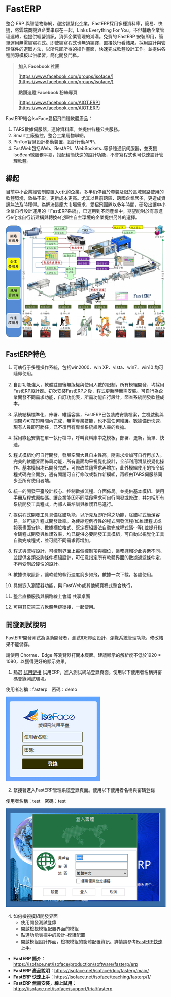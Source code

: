 # FastERP
整合 ERP 與智慧物聯網，迎接智慧化企業。FastERP採用多種資料庫，簡易、快捷，將雲端商機與企業串聯在一起，Links Everything For You。不但輔助企業管理運轉，也提供經營資訊，消弭企業管理的鴻溝。免費的 FastERP 安裝即用，簡單運用無需編寫程式。即使編寫程式也無須編譯，直接執行看結果。採用設計與管理條件的選取方法，以所見即所得的操作畫面，快速完成軟體設計工作。並提供各種開源模板以供學習，簡化開發門檻。

> **加入 Facebook 社團**
>
> [https://www.facebook.com/groups/isoface/](https://www.facebook.com/groups/isoface/)
> 
> **點讚追蹤 Facebook 粉絲專頁**
> 
> [https://www.facebook.com/AIOT.ERP](https://www.facebook.com/AIOT.ERP)

FastERP結合IsoFace愛招飛四種軟體產品：

1. TARS數據伺服器，連線資料庫。並提供各種公共服務。
2. Smart工廠監控，整合工業用物聯網。
3. PinToo智慧設計移動裝置，設計行動APP。
4. FastWeb包括Web、RestAPI、WebSockets..等多種通訊伺服器，並支援IsoBean微服務平臺，搭配精簡快速的設計功能，不會寫程式也可快速設計管理軟體。

## 緣起

目前中小企業經管制度匯入e化的企業，多半仍停留於套裝及限於區域網路使用的軟體環境，效益不彰，更新成本更高。尤其以目前跨區、跨國企業居多，更造成資訊無法及時獲得。為解決這龐大市場需求，愛招飛團隊以多年時間，研發出讓中小企業自行設計運用的「FastERP系統」，已運用到不同產業中，期望能對於有意進行e化或自行新建構與轉換e化彈性自主環境的企業提供另外的選擇。

![](images/fa05.jpg)

## FastERP特色

1. 可執行于多種操作系統，包括win2000、win XP、vista、win7、win10 均可隨即使用。

2. 自訂功能強大，軟體註冊後無版權與使用人數的限制，所有模組開發、均採用FastERP設計器。初次安裝FastERP之後，程式更新時無需安裝。可自行為企業開發不同需求功能，自訂功能表，所需功能自行設計，節省系統開發軟體成本。
 
3. 系統結構標準化、佈署、維護容易，FastERP已包裝成安裝檔案，主機啟動與關閉均可在短時間內完成，無需專業技能，也不需任何維護。數據備份快速，現有人員即可勝任，已不須再有專業系統維護人員的負擔。

4. 採用綠色安裝在單一執行檔中，呼叫資料庫中之模板，部署、更新，簡單、快速。

5. 程式模組均可自行開發，發展空間大且自主性高，隨需求增加可自行再加入。完美的軟體界面佈局功能，所有畫面均采視覺化設計，全部利用滑鼠視覺化操作。基本模組均已開發完成，可修改並隨需求再增加，此外模組使用的指令碼程式碼完全開放，遇有問題可自行修改或製作新模組，再經由TARS伺服器同步至所有使用者端。

6. 統一的開發平臺設計核心、控制數據流程、介面佈局。並提供基本模組、使用手冊及程式原始碼。讓企業能因不同階段需求可自行開發或修改，幷包括所有系統開發工具程式，內部人員培訓與維護容易進行。

7. 提供程式開發工具具備除錯功能，以所見及即所得之功能，除錯程式簡潔容易，並可提升程式開發效率。為使縮短例行性的程式開發流程(如維護程式或報表畫面安排、數據欄位格式、既定模組語法自動完成程式碼‧‧‧等),並提升指令碼程式開發與維護效率，均已提供必要開發工具模組，可自動以視覺化工具自動完成程式，並可隨不同需求再增加。

8. 程式與流程設計，可控制界面上每個控制項與欄位，業務邏輯從此與衆不同。並提供各類查詢條件模組設計，可任意指定所有軟體界面的數據過濾條件定，不再受制於硬性的設計。

9. 數據快取設計，讓軟體的執行速度箭步如飛，數據一次下載，各處使用。

10. 具備嵌入瀏覽器功能，與 FastWeb或其他網頁程式整合執行，

11. 整合直播服務與網路線上會議 共享桌面

12. 可與其它第三方軟體無縫銜接，一起使用。

## 開發測試說明

FastERP開發測試為協助開發者，測試IDE界面設計、瀏覽系統管理功能，修改結果不能儲存。

請使用 Chorme、Edge 等瀏覽器打開本頁面。建議顯示的解析度不低於1920 * 1080，以獲得更好的顯示效果。

1. 點選 [試用鏈接](https://www.diylogi.com) 試用ERP，進入測試網站登錄頁面。使用以下使用者名稱與密碼登錄測試環境。

使用者名稱：fasterp　密碼：demo 

![](images/20221008160853.png)

2. 緊接著進入FastERP管理系統登錄頁面。使用以下使用者名稱與密碼登錄

使用者名稱：test　密碼：test

![](images/20221008161055.png)
 
4. 如何檢視模組開發界面
    * 使用開發測試登錄
    * 開啟檢視模組配置界面的模組
    * 點選功能表欄中的設計-模組配置
    * 開啟模組設計界面，檢視模組的窗體配置資訊。詳情請參考[FastERP快速上手](https://isoface.net/isoface/doc/fasterp/quick-start/)。


* **FastERP 簡介**：https://isoface.net/isoface/production/software/fasterp/erp
* **FastERP 產品說明**：https://isoface.net/isoface/doc/fasterp/main/
* **FastERP 快速上手**：https://isoface.net/isoface/teaching/fasterp/1/
* **FastERP 無需安裝，線上試用**：https://isoface.net/isoface/support/trial/fasterp
